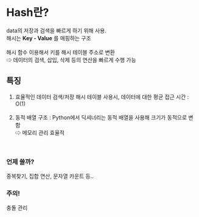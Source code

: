 # Hash란?
data의 저장과 검색을 빠르게 하기 위해 사용. <br>
해시는 **Key - Value** 를 매핑하는 구조 <br>
<br>
해시 함수 이용해서 키를 해시 테이블 주소로 변환 <br>
 ⇨ 데이터의 검색, 삽입, 삭제 등의 연산을 빠르게 수행 가능


## 특징
1) 효율적인 데이터 검색/저장 
해시 테이블 사용시, 데이터에 대한 평균 접근 시간 : O(1)
<br><br>
2) 동적 배열 구조 : Python에서 딕셔너리는 동적 배열을 사용해 크기가 동적으로 변함   <br>
 ⇨ 메모리 관리 효율적

<br>

### 언제 쓸까?
중복찾기, 집합 연산, 문자열 카운트 등.. 


### 주의! 
충돌 관리 

